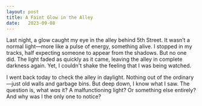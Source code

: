 ```yaml
---
layout: post
title: A Faint Glow in the Alley
date:   2023-09-08
---
```


Last night, a glow caught my eye in the alley behind 5th Street. It wasn’t a normal light—more like a pulse of energy, something alive. I stopped in my tracks, half expecting someone to appear from the shadows. But no one did. The light faded as quickly as it came, leaving the alley in complete darkness again. Yet, I couldn't shake the feeling that I was being watched. 

I went back today to check the alley in daylight. Nothing out of the ordinary—just old walls and garbage bins. But deep down, I know what I saw. The question is, what *was* it? A malfunctioning light? Or something else entirely? And why was I the only one to notice?
